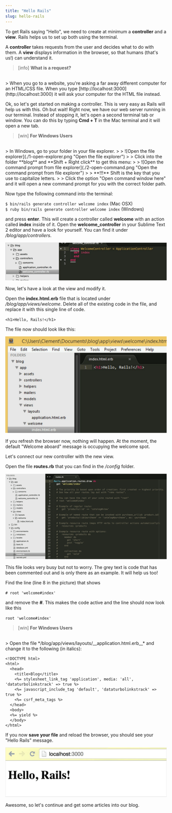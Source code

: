 ```yaml
---
title: "Hello Rails"
slug: hello-rails
---     
```


To get Rails saying "Hello", we need to create at minimum a **controller** and a **view**. Rails helps us to set up both using the terminal.

A **controller** takes requests from the user and decides what to do with them.
A **view** displays information in the browser, so that humans (that's us!) can understand it.

> [info]
> **What is a request?**
<br/>
> When you go to a website, you're asking a far away different computer for an HTML/CSS file. When you type [http://localhost:3000](http://localhost:3000) it will ask your computer for the HTML file instead.

Ok, so let's get started on making a controller. This is very easy as Rails will help us with this. Oh but wait! Right now, we have our web server running in our terminal. Instead of stopping it, let's open a second terminal tab or window. You can do this by typing **Cmd + T** in the Mac terminal and it will open a new tab.

> [win]
> **For Windows Users**
<br/>
> In Windows, go to your folder in your file explorer.
>
> ![Open the file explorer](./1-open-explorer.png "Open the file explorer")
>
> Click into the folder **blog** and **Shift + Right click** to get this menu:
>
> ![Open the command prompt from file explorer](./2-open-command.png "Open the command prompt from file explorer")
>
> **!!!** Shift is the key that you use to capitalize letters.
>
> Click the option "Open command window here" and it will open a new command prompt for you with the correct folder path.

Now type the following command into the terminal:

`$ bin/rails generate controller welcome index` (Mac OSX)
<br/>
`$ ruby bin/rails generate controller welcome index` (Windows)

and press **enter**. This will create a controller called **welcome** with an action called **index** inside of it. Open the **welcome_controller** in your Sublime Text 2 editor and have a look for yourself. You can find it under */blog/app/controllers*.

![Open the welcome controller](./3-welcome-controller.png "Open the welcome controller")

Now, let's have a look at the view and modify it.

Open the **index.html.erb** file that is located under */blog/app/views/welcome*. Delete all of the existing code in the file, and replace it with this single line of code.

`<h1>Hello, Rails!</h1>`

The file now should look like this:

![Hello Rails in html file](./4-hello-rails.png "Hello Rails in html file")

If you refresh the browser now, nothing will happen. At the moment, the default "Welcome aboard" message is occupying the welcome spot.

Let's connect our new controller with the new view.

Open the file **routes.rb** that you can find in the */config* folder.

![Routes file](./5-routes.png "Routes file")

This file looks very busy but not to worry. The grey text is code that has been commented out and is only there as an example. It will help us too!

Find the line (line 8 in the picture) that shows

`# root 'welcome#index'`

and remove the **#**. This makes the code active and the line should now look like this

`root 'welcome#index'`


> [win]
> **For Windows Users**
<br/>
> Open the file */blog/app/views/layouts/__application.html.erb__* and change it to the following (in italics):

    <!DOCTYPE html>
    <html>
      <head>
        <title>Blog</title>
        <%= stylesheet_link_tag 'application', media: 'all', 'dataturbolinkstrack' => true %>
        <%= javascript_include_tag 'default', 'dataturbolinkstrack' => true %>
        <%= csrf_meta_tags %>
      </head>
      <body>
      <%= yield %>
      </body>
    </html>

If you now **save your file** and reload the browser, you should see your "Hello Rails" message.

![Hello Rails in the browser](./6-hello-rails-browser.png "Hello Rails in the browser")

Awesome, so let's continue and get some articles into our blog.
